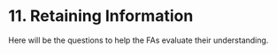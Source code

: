 # 11. Retaining Information 

Here will be the questions to help the FAs evaluate their understanding. 
